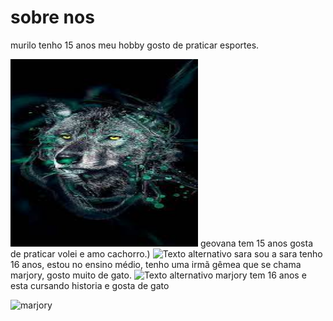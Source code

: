 # sobre nos

murilo tenho 15 anos meu hobby gosto de praticar esportes.

<img src="murilo.jpeg" alt="Texto alternativo" title="murilo" width="300" height="300" />
geovana tem 15 anos gosta de praticar volei e amo cachorro.)

<img src="geovana.JPEG" alt="Texto alternativo" title="geovana" width="300" height="300" />
sara sou a sara tenho 16 anos, estou no ensino médio, tenho uma irmã gêmea que se chama marjory, gosto muito de gato.

<img src="sara.jpeg" alt="Texto alternativo" title="sara" width="300" height="300" />
marjory tem 16 anos e esta cursando historia e gosta de gato

![marjory](<img src="marjory.jpeg" alt="Texto alternativo" title="marjory" width="300" height="300" />)


<!---
ingredientessecretosMMGS/ingredientessecretosMMGS is a ✨ special ✨ repository because its `README.md` (this file) appears on your GitHub profile.
You can click the Preview link to take a look at your changes.
--->
